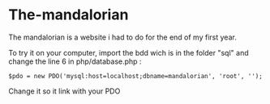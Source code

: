 # The-mandalorian
The mandalorian is a website i had to do for the end of my first year.

To try it on your computer, import the bdd wich is in the folder "sql" and change the line 6 in php/database.php :

    $pdo = new PDO('mysql:host=localhost;dbname=mandalorian', 'root', '');
    
Change it so it link with your PDO
